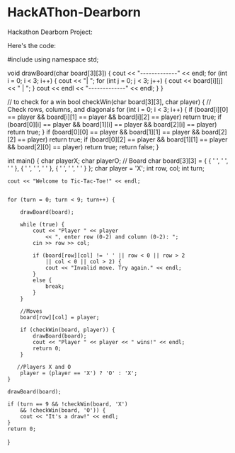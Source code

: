 # HackAThon-Dearborn
Hackathon Dearborn Project:

Here's the code: 


#include <iostream>
using namespace std;

void drawBoard(char board[3][3])
{
    cout << "-------------" << endl;
    for (int i = 0; i < 3; i++) {
        cout << "| ";
        for (int j = 0; j < 3; j++) {
            cout << board[i][j] << " | ";
        }
        cout << endl << "-------------" << endl;
    }
}

// to check for a win
bool checkWin(char board[3][3], char player)
{
    // Check rows, columns, and diagonals
    for (int i = 0; i < 3; i++) {
        if (board[i][0] == player && board[i][1] == player
            && board[i][2] == player)
            return true;
        if (board[0][i] == player && board[1][i] == player
            && board[2][i] == player)
            return true;
    }
    if (board[0][0] == player && board[1][1] == player
        && board[2][2] == player)
        return true;
    if (board[0][2] == player && board[1][1] == player
        && board[2][0] == player)
        return true;
    return false;
}

int main()
{
    char playerX; 
    char playerO; 
    // Board
    char board[3][3] = { { ' ', ' ', ' ' },
                         { ' ', ' ', ' ' },
                         { ' ', ' ', ' ' } };
    char player = 'X';
    int row, col;
    int turn;

    cout << "Welcome to Tic-Tac-Toe!" << endl;

 
    for (turn = 0; turn < 9; turn++) {
      
        drawBoard(board);

        while (true) {
            cout << "Player " << player
                << ", enter row (0-2) and column (0-2): ";
            cin >> row >> col;

            if (board[row][col] != ' ' || row < 0 || row > 2
                || col < 0 || col > 2) {
                cout << "Invalid move. Try again." << endl;
            }
            else {
                break; 
            }
        }

        //Moves
        board[row][col] = player;

        if (checkWin(board, player)) {
            drawBoard(board);
            cout << "Player " << player << " wins!" << endl;
            return 0; 
        }
        
       //Players X and O
        player = (player == 'X') ? 'O' : 'X';
    }

    drawBoard(board);

    if (turn == 9 && !checkWin(board, 'X')
        && !checkWin(board, 'O')) {
        cout << "It's a draw!" << endl;
    }
    return 0;
}

